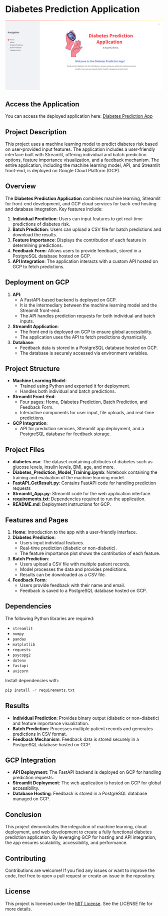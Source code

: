 # Diabetes Prediction Application

![Application Home Page](./DiabetesAppHomePage.png)

## Access the Application
You can access the deployed application here: [Diabetes Prediction App](https://diabetes-app-streamlit-frontend-825592727774.europe-west2.run.app/)

## Project Description
This project uses a machine learning model to predict diabetes risk based on user-provided input features. The application includes a user-friendly interface built with Streamlit, offering individual and batch prediction options, feature importance visualization, and a feedback mechanism. The entire application, including the machine learning model, API, and Streamlit front-end, is deployed on Google Cloud Platform (GCP).

## Overview
The **Diabetes Prediction Application** combines machine learning, Streamlit for front-end development, and GCP cloud services for back-end hosting and database integration. Key features include:
1. **Individual Prediction**: Users can input features to get real-time predictions of diabetes risk.
2. **Batch Prediction**: Users can upload a CSV file for batch predictions and download the results.
3. **Feature Importance**: Displays the contribution of each feature in determining predictions.
4. **Feedback Form**: Allows users to provide feedback, stored in a PostgreSQL database hosted on GCP.
5. **API Integration**: The application interacts with a custom API hosted on GCP to fetch predictions.

## Deployment on GCP
1. **API**:
   - A FastAPI-based backend is deployed on GCP.
   - It is the intermediary between the machine learning model and the Streamlit front-end.
   - The API handles prediction requests for both individual and batch inputs.
2. **Streamlit Application**:
   - The front end is deployed on GCP to ensure global accessibility.
   - The application uses the API to fetch predictions dynamically.
3. **Database**:
   - Feedback data is stored in a PostgreSQL database hosted on GCP.
   - The database is securely accessed via environment variables.

## Project Structure
- **Machine Learning Model**:
  - Trained using Python and exported it for deployment.
  - Handles both individual and batch predictions.
- **Streamlit Front-End**:
  - Four pages: Home, Diabetes Prediction, Batch Prediction, and Feedback Form.
  - Interactive components for user input, file uploads, and real-time predictions.
- **GCP Integration**:
  - API for prediction services, Streamlit app deployment, and a PostgreSQL database for feedback storage.

## Project Files
- **diabetes.csv**: The dataset containing attributes of diabetes such as glucose levels, insulin levels, BMI, age, and more.
- **Diabetes_Prediction_Model_Training.ipynb**: Notebook containing the training and evaluation of the machine learning model.
- **FastAPI_GetResult.py**: Contains FastAPI code for handling prediction requests
- **Streamlit_App.py**: Streamlit code for the web application interface.
- **requirements.txt**: Dependencies required to run the application.
- **README.md**: Deployment instructions for GCP.

## Features and Pages
1. **Home**: Introduction to the app with a user-friendly interface.
2. **Diabetes Prediction**:
   - Users input individual features.
   - Real-time prediction (diabetic or non-diabetic).
   - The feature importance plot shows the contribution of each feature.
3. **Batch Prediction**:
   - Users upload a CSV file with multiple patient records.
   - Model processes the data and provides predictions.
   - Results can be downloaded as a CSV file.
4. **Feedback Form**:
   - Users provide feedback with their name and email.
   - Feedback is saved to a PostgreSQL database hosted on GCP.

## Dependencies
The following Python libraries are required:
- `streamlit`
- `numpy`
- `pandas`
- `matplotlib`
- `requests`
- `psycopg2`
- `dotenv`
- `fastapi`
- `uvicorn`

Install dependencies with:
```bash
pip install -r requirements.txt
```

## Results
- **Individual Prediction**: Provides binary output (diabetic or non-diabetic) and feature importance visualization.
- **Batch Prediction**: Processes multiple patient records and generates predictions in CSV format.
- **Feedback Mechanism**: Feedback data is stored securely in a PostgreSQL database hosted on GCP.

## GCP Integration
- **API Deployment**: The FastAPI backend is deployed on GCP for handling prediction requests.
- **Streamlit Deployment**: The web application is hosted on GCP for global accessibility.
- **Database Hosting**: Feedback is stored in a PostgreSQL database managed on GCP.

## Conclusion
This project demonstrates the integration of machine learning, cloud deployment, and web development to create a fully functional diabetes prediction application. By leveraging GCP for hosting and API integration, the app ensures scalability, accessibility, and performance.

## Contributing
Contributions are welcome! If you find any issues or want to improve the code, feel free to open a pull request or create an issue in the repository.

## License
This project is licensed under the [MIT License](./LICENSE). See the LICENSE file for more details.
